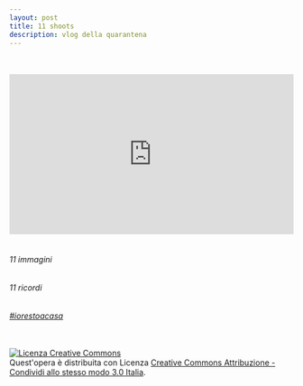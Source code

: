 ```yaml
---
layout: post
title: 11 shoots
description: vlog della quarantena
---
```

<br>
<br>

<div style="padding:56.25% 0 0 0;position:relative;"><iframe src="https://player.vimeo.com/video/449447656?autoplay=1&color=ffffff&byline=0&portrait=0" style="position:absolute;top:0;left:0;width:100%;height:100%;" frameborder="0" allow="autoplay; fullscreen" allowfullscreen></iframe></div><script src="https://player.vimeo.com/api/player.js"></script>
<br>

###### 11 immagini
###### 11 ricordi
###### [#iorestoacasa](https://www.google.com/search?q=%23iorestoacasa&oq=%23iorestoacasa&aqs=chrome..69i57j69i59l2j69i60j69i65j69i60l2j69i65.1894j0j7&sourceid=chrome&ie=UTF-8)


<br>
<a rel="license" href="http://creativecommons.org/licenses/by-sa/3.0/it/"><img alt="Licenza Creative Commons" style="border-width:0" src="https://i.creativecommons.org/l/by-sa/3.0/it/88x31.png" /></a><br />Quest'opera è distribuita con Licenza <a rel="license" href="http://creativecommons.org/licenses/by-sa/3.0/it/">Creative Commons Attribuzione - Condividi allo stesso modo 3.0 Italia</a>.

<!--
<div class="media-container">
<iframe id="youtube-player"  src="https://www.youtube.com/embed/9beCgGM3uBo" webkitallowfullscreen mozallowfullscreen allowfullscreen scrolling="no" frameborder="0" width="560" height="315"></iframe>
</div>
-->
